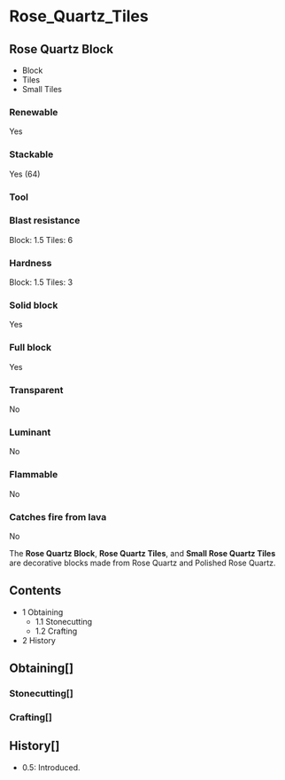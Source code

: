 # Rose_Quartz_Tiles

## Rose Quartz Block

- Block
- Tiles
- Small Tiles

### Renewable

Yes

### Stackable

Yes (64)

### Tool

### Blast resistance

Block: 1.5
Tiles: 6

### Hardness

Block: 1.5
Tiles: 3

### Solid block

Yes

### Full block

Yes

### Transparent

No

### Luminant

No

### Flammable

No

### Catches fire from lava

No

The **Rose Quartz Block**, **Rose Quartz Tiles**, and **Small Rose Quartz Tiles** are decorative blocks made from Rose Quartz and Polished Rose Quartz.

## Contents

- 1 Obtaining
    - 1.1 Stonecutting
    - 1.2 Crafting
- 2 History

## Obtaining[]

### Stonecutting[]

### Crafting[]

## History[]

- 0.5: Introduced.